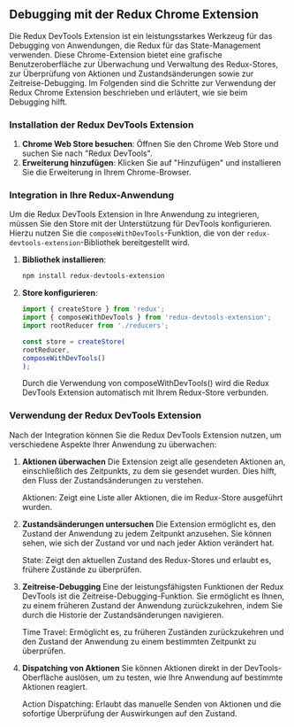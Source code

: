 ## Debugging mit der Redux Chrome Extension

Die Redux DevTools Extension ist ein leistungsstarkes Werkzeug für das Debugging von Anwendungen, die Redux für das State-Management verwenden. Diese Chrome-Extension bietet eine grafische Benutzeroberfläche zur Überwachung und Verwaltung des Redux-Stores, zur Überprüfung von Aktionen und Zustandsänderungen sowie zur Zeitreise-Debugging. Im Folgenden sind die Schritte zur Verwendung der Redux Chrome Extension beschrieben und erläutert, wie sie beim Debugging hilft.

### Installation der Redux DevTools Extension

1. **Chrome Web Store besuchen**: Öffnen Sie den Chrome Web Store und suchen Sie nach "Redux DevTools".
2. **Erweiterung hinzufügen**: Klicken Sie auf "Hinzufügen" und installieren Sie die Erweiterung in Ihrem Chrome-Browser.

### Integration in Ihre Redux-Anwendung

Um die Redux DevTools Extension in Ihre Anwendung zu integrieren, müssen Sie den Store mit der Unterstützung für DevTools konfigurieren. Hierzu nutzen Sie die `composeWithDevTools`-Funktion, die von der `redux-devtools-extension`-Bibliothek bereitgestellt wird.

1. **Bibliothek installieren**:

   ```bash
   npm install redux-devtools-extension
   ```

2. **Store konfigurieren**:

    ```js
   import { createStore } from 'redux';
    import { composeWithDevTools } from 'redux-devtools-extension';
    import rootReducer from './reducers';

    const store = createStore(
    rootReducer,
    composeWithDevTools()
    );
    ```
    Durch die Verwendung von composeWithDevTools() wird die Redux DevTools Extension automatisch mit Ihrem Redux-Store verbunden.

### Verwendung der Redux DevTools Extension
Nach der Integration können Sie die Redux DevTools Extension nutzen, um verschiedene Aspekte Ihrer Anwendung zu überwachen:

1. **Aktionen überwachen**
    Die Extension zeigt alle gesendeten Aktionen an, einschließlich des Zeitpunkts, zu dem sie gesendet wurden. Dies hilft, den Fluss der Zustandsänderungen zu verstehen.

    Aktionen: Zeigt eine Liste aller Aktionen, die im Redux-Store ausgeführt wurden.
2. **Zustandsänderungen untersuchen**
    Die Extension ermöglicht es, den Zustand der Anwendung zu jedem Zeitpunkt anzusehen. Sie können sehen, wie sich der Zustand vor und nach jeder Aktion verändert hat.

    State: Zeigt den aktuellen Zustand des Redux-Stores und erlaubt es, frühere Zustände zu überprüfen.
3. **Zeitreise-Debugging**
    Eine der leistungsfähigsten Funktionen der Redux DevTools ist die Zeitreise-Debugging-Funktion. Sie ermöglicht es Ihnen, zu einem früheren Zustand der Anwendung zurückzukehren, indem Sie durch die Historie der Zustandsänderungen navigieren.

    Time Travel: Ermöglicht es, zu früheren Zuständen zurückzukehren und den Zustand der Anwendung zu einem bestimmten Zeitpunkt zu überprüfen.
4. **Dispatching von Aktionen**
    Sie können Aktionen direkt in der DevTools-Oberfläche auslösen, um zu testen, wie Ihre Anwendung auf bestimmte Aktionen reagiert.

    Action Dispatching: Erlaubt das manuelle Senden von Aktionen und die sofortige Überprüfung der Auswirkungen auf den Zustand.